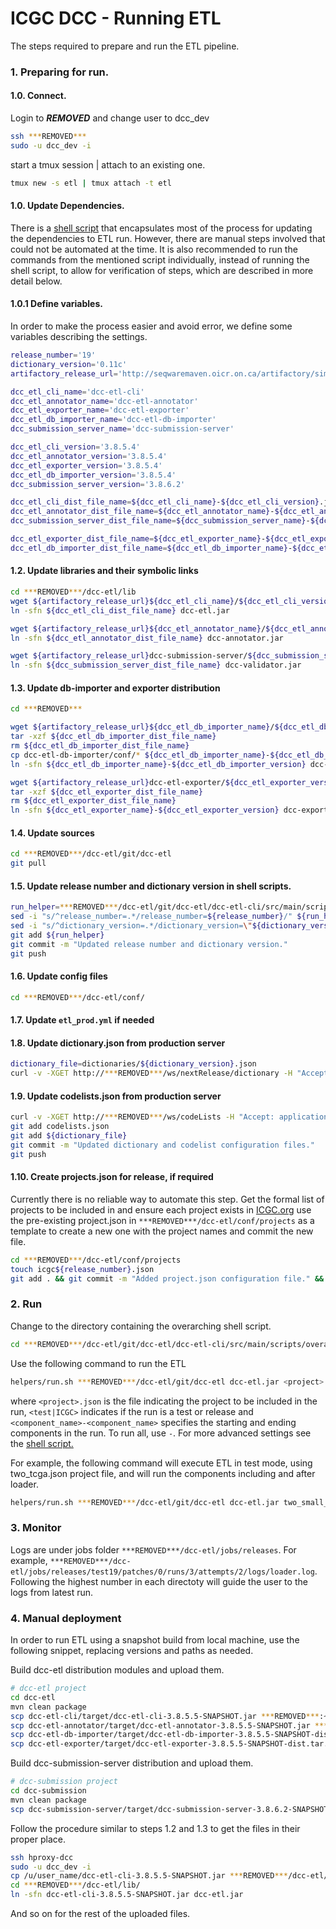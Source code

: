 ICGC DCC - Running ETL
===

The steps required to prepare and run the ETL pipeline. 


### 1. Preparing for run.

#### 1.0. Connect.

Login to ***REMOVED*** and change user to dcc_dev

```bash
ssh ***REMOVED***
sudo -u dcc_dev -i
```

start a tmux session | attach to an existing one.
```bash
tmux new -s etl | tmux attach -t etl
```
#### 1.0. Update Dependencies.

There is a [shell script](https://github.com/icgc-dcc/dcc-etl/blob/develop/dcc-etl-cli/src/main/scripts/overarch/helpers/prepare_release.sh) that encapsulates most of the process for updating the dependencies to ETL run. However, there are manual steps involved that could not be automated at the time. It is also recommended to run the commands from the mentioned script individually, instead of running the shell script, to allow for verification of steps, which are described in more detail below.

#### 1.0.1 Define variables.

In order to make the process easier and avoid error, we define some variables describing the settings.

```bash
release_number='19'
dictionary_version='0.11c'
artifactory_release_url='http://seqwaremaven.oicr.on.ca/artifactory/simple/dcc-release/org/icgc/dcc/'

dcc_etl_cli_name='dcc-etl-cli'
dcc_etl_annotator_name='dcc-etl-annotator'
dcc_etl_exporter_name='dcc-etl-exporter'
dcc_etl_db_importer_name='dcc-etl-db-importer'
dcc_submission_server_name='dcc-submission-server'

dcc_etl_cli_version='3.8.5.4'
dcc_etl_annotator_version='3.8.5.4'
dcc_etl_exporter_version='3.8.5.4'
dcc_etl_db_importer_version='3.8.5.4'
dcc_submission_server_version='3.8.6.2'

dcc_etl_cli_dist_file_name=${dcc_etl_cli_name}-${dcc_etl_cli_version}.jar
dcc_etl_annotator_dist_file_name=${dcc_etl_annotator_name}-${dcc_etl_annotator_version}.jar
dcc_submission_server_dist_file_name=${dcc_submission_server_name}-${dcc_submission_server_version}.jar

dcc_etl_exporter_dist_file_name=${dcc_etl_exporter_name}-${dcc_etl_exporter_version}-dist.tar.gz
dcc_etl_db_importer_dist_file_name=${dcc_etl_db_importer_name}-${dcc_etl_db_importer_version}-dist.tar.gz
```

#### 1.2. Update libraries and their symbolic links

```bash
cd ***REMOVED***/dcc-etl/lib
wget ${artifactory_release_url}${dcc_etl_cli_name}/${dcc_etl_cli_version}/${dcc_etl_cli_dist_file_name}
ln -sfn ${dcc_etl_cli_dist_file_name} dcc-etl.jar

wget ${artifactory_release_url}${dcc_etl_annotator_name}/${dcc_etl_annotator_version}/${dcc_etl_annotator_dist_file_name}
ln -sfn ${dcc_etl_annotator_dist_file_name} dcc-annotator.jar

wget ${artifactory_release_url}dcc-submission-server/${dcc_submission_server_version}/${dcc_submission_server_dist_file_name}
ln -sfn ${dcc_submission_server_dist_file_name} dcc-validator.jar
```

#### 1.3. Update db-importer and exporter distribution

```bash
cd ***REMOVED***

wget ${artifactory_release_url}${dcc_etl_db_importer_name}/${dcc_etl_db_importer_version}/${dcc_etl_db_importer_dist_file_name}
tar -xzf ${dcc_etl_db_importer_dist_file_name}
rm ${dcc_etl_db_importer_dist_file_name}
cp dcc-etl-db-importer/conf/* ${dcc_etl_db_importer_name}-${dcc_etl_db_importer_version}/conf
ln -sfn ${dcc_etl_db_importer_name}-${dcc_etl_db_importer_version} dcc-etl-db-importer

wget ${artifactory_release_url}dcc-etl-exporter/${dcc_etl_exporter_version}/${dcc_etl_exporter_dist_file_name}
tar -xzf ${dcc_etl_exporter_dist_file_name}
rm ${dcc_etl_exporter_dist_file_name}
ln -sfn ${dcc_etl_exporter_name}-${dcc_etl_exporter_version} dcc-exporter
```

#### 1.4. Update sources

```bash
cd ***REMOVED***/dcc-etl/git/dcc-etl
git pull
```

#### 1.5. Update release number and dictionary version in shell scripts.

```bash
run_helper=***REMOVED***/dcc-etl/git/dcc-etl/dcc-etl-cli/src/main/scripts/overarch/helpers/run.sh
sed -i "s/^release_number=.*/release_number=${release_number}/" ${run_helper}
sed -i "s/^dictionary_version=.*/dictionary_version=\"${dictionary_version}\"/" ${run_helper}
git add ${run_helper}
git commit -m "Updated release number and dictionary version."
git push
```

#### 1.6. Update config files

```bash
cd ***REMOVED***/dcc-etl/conf/
```

#### 1.7. Update `etl_prod.yml` if needed

#### 1.8. Update dictionary.json from production server

```bash
dictionary_file=dictionaries/${dictionary_version}.json
curl -v -XGET http://***REMOVED***/ws/nextRelease/dictionary -H "Accept: application/json" > ${dictionary_file}
```

#### 1.9. Update codelists.json from production server

```bash
curl -v -XGET http://***REMOVED***/ws/codeLists -H "Accept: application/json" > codelists.json
git add codelists.json
git add ${dictionary_file}
git commit -m "Updated dictionary and codelist configuration files."
git push
```

#### 1.10. Create projects.json for release, if required
Currently there is no reliable way to automate this step. Get the formal list of projects to be included in and ensure each project exists in [ICGC.org](https://icgc.org/icgc)
use the pre-existing project.json in `***REMOVED***/dcc-etl/conf/projects` as a template to create a new one with the project names and commit the new file.
```bash
cd ***REMOVED***/dcc-etl/conf/projects
touch icgc${release_number}.json 
git add . && git commit -m "Added project.json configuration file." && git push
```

### 2. Run

Change to the directory containing the overarching shell script.

```bash
cd ***REMOVED***/dcc-etl/git/dcc-etl/dcc-etl-cli/src/main/scripts/overarch
```

Use the following command to run the ETL

```bash
helpers/run.sh ***REMOVED***/dcc-etl/git/dcc-etl dcc-etl.jar <project>.json <test|ICGC> <component_name>-<component_name>
```

where `<project>.json` is the file indicating the project to be included in the run, `<test|ICGC>` indicates if the run is a test or release and `<component_name>-<component_name>` specifies the starting and ending components in the run. To run all, use `-`. For more advanced settings see the [shell script.](https://github.com/icgc-dcc/dcc-etl/blob/develop/dcc-etl-cli/src/main/scripts/overarch/overarch.sh#L43)

For example, the following command will execute ETL in test mode, using two_tcga.json project file, and will run the components including and after loader.

```bash
helpers/run.sh ***REMOVED***/dcc-etl/git/dcc-etl dcc-etl.jar two_small_tcga.json test loader-
```

### 3. Monitor

Logs are under jobs folder `***REMOVED***/dcc-etl/jobs/releases`. For example, `***REMOVED***/dcc-etl/jobs/releases/test19/patches/0/runs/3/attempts/2/logs/loader.log`. Following the highest number in each directoty will guide the user to the logs from latest run.

### 4. Manual deployment
In order to run ETL using a snapshot build from local machine, use the following snippet, replacing versions and paths as needed.

Build dcc-etl distribution modules and upload them.

```bash
# dcc-etl project
cd dcc-etl 
mvn clean package
scp dcc-etl-cli/target/dcc-etl-cli-3.8.5.5-SNAPSHOT.jar ***REMOVED***:~
scp dcc-etl-annotator/target/dcc-etl-annotator-3.8.5.5-SNAPSHOT.jar ***REMOVED***:~
scp dcc-etl-db-importer/target/dcc-etl-db-importer-3.8.5.5-SNAPSHOT-dist.tar.gz ***REMOVED***:~
scp dcc-etl-exporter/target/dcc-etl-exporter-3.8.5.5-SNAPSHOT-dist.tar.gz ***REMOVED***:~
```

Build dcc-submission-server distribution and upload them.

```bash
# dcc-submission project
cd dcc-submission 
mvn clean package
scp dcc-submission-server/target/dcc-submission-server-3.8.6.2-SNAPSHOT.jar ***REMOVED***:~
```

Follow the procedure similar to steps 1.2 and 1.3 to get the files in their proper place.

```bash
ssh hproxy-dcc
sudo -u dcc_dev -i
cp /u/user_name/dcc-etl-cli-3.8.5.5-SNAPSHOT.jar ***REMOVED***/dcc-etl/lib/
cd ***REMOVED***/dcc-etl/lib/
ln -sfn dcc-etl-cli-3.8.5.5-SNAPSHOT.jar dcc-etl.jar
```
And so on for the rest of the uploaded files.
